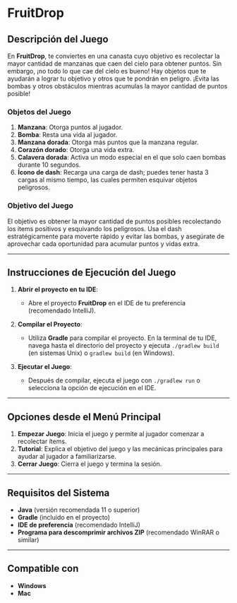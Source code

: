 # FruitDrop

## Descripción del Juego

En **FruitDrop**, te conviertes en una canasta cuyo objetivo es recolectar la mayor cantidad de manzanas que caen del cielo para obtener puntos. Sin embargo, ¡no todo lo que cae del cielo es bueno! Hay objetos que te ayudarán a lograr tu objetivo y otros que te pondrán en peligro. ¡Evita las bombas y otros obstáculos mientras acumulas la mayor cantidad de puntos posible!

### Objetos del Juego

1. **Manzana**: Otorga puntos al jugador.
2. **Bomba**: Resta una vida al jugador.
3. **Manzana dorada**: Otorga más puntos que la manzana regular.
4. **Corazón dorado**: Otorga una vida extra.
5. **Calavera dorada**: Activa un modo especial en el que solo caen bombas durante 10 segundos.
6. **Ícono de dash**: Recarga una carga de dash; puedes tener hasta 3 cargas al mismo tiempo, las cuales permiten esquivar objetos peligrosos.

### Objetivo del Juego

El objetivo es obtener la mayor cantidad de puntos posibles recolectando los ítems positivos y esquivando los peligrosos. Usa el dash estratégicamente para moverte rápido y evitar las bombas, y asegúrate de aprovechar cada oportunidad para acumular puntos y vidas extra.

---

## Instrucciones de Ejecución del Juego

1. **Abrir el proyecto en tu IDE**:
   - Abre el proyecto **FruitDrop** en el IDE de tu preferencia (recomendado IntelliJ).
   
2. **Compilar el Proyecto**:
   - Utiliza **Gradle** para compilar el proyecto. En la terminal de tu IDE, navega hasta el directorio del proyecto y ejecuta `./gradlew build` (en sistemas Unix) o `gradlew build` (en Windows).

3. **Ejecutar el Juego**:
   - Después de compilar, ejecuta el juego con `./gradlew run` o selecciona la opción de ejecución en el IDE.

---

## Opciones desde el Menú Principal

1. **Empezar Juego**: Inicia el juego y permite al jugador comenzar a recolectar ítems.
2. **Tutorial**: Explica el objetivo del juego y las mecánicas principales para ayudar al jugador a familiarizarse.
3. **Cerrar Juego**: Cierra el juego y termina la sesión.

---

## Requisitos del Sistema

- **Java** (versión recomendada 11 o superior)
- **Gradle** (incluido en el proyecto)
- **IDE de preferencia** (recomendado IntelliJ)
- **Programa para descomprimir archivos ZIP** (recomendado WinRAR o similar)

---

## Compatible con

- **Windows**
- **Mac**
